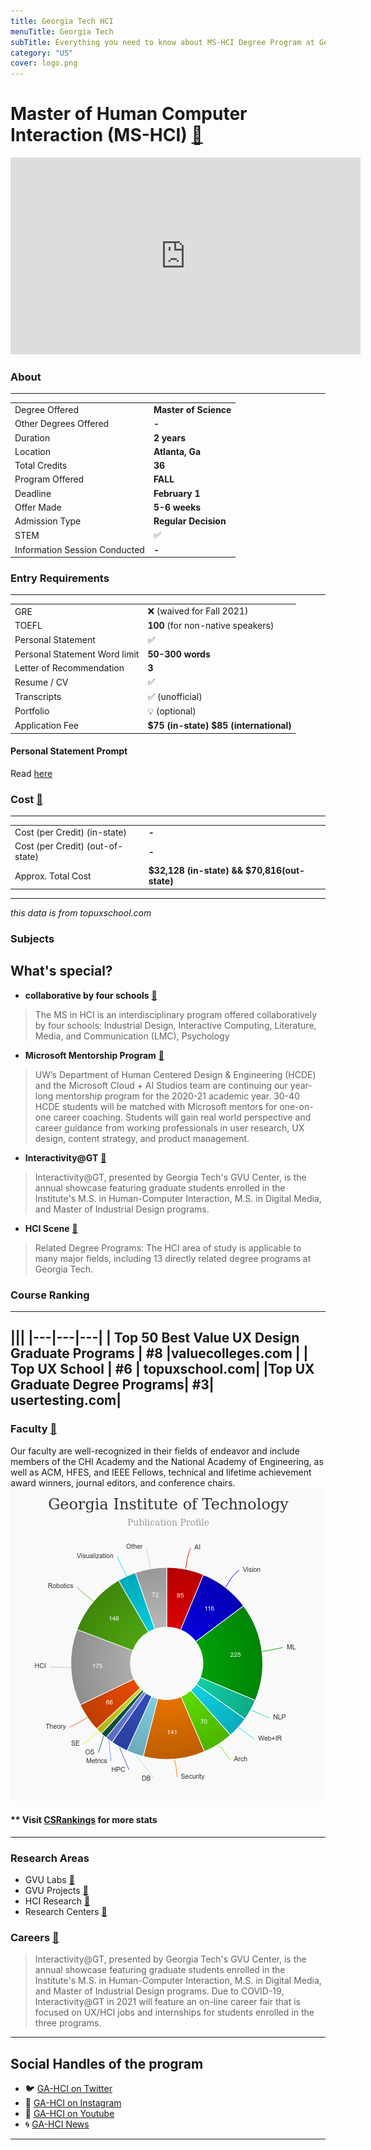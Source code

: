 ```yaml
---
title: Georgia Tech HCI
menuTitle: Georgia Tech
subTitle: Everything you need to know about MS-HCI Degree Program at Georgia Tech, one of the best UX / HCI masters, PHD program in Human Computer Interaction, UX Research & UX Design in United States.
category: "US"
cover: logo.png
---
```


# Master of Human Computer Interaction (MS-HCI) [🔗](http://mshci.gatech.edu/)
<iframe width="560" height="315" src="https://www.youtube.com/embed/6kylRHpYw6E" frameborder="0" allow="accelerometer; autoplay; clipboard-write; encrypted-media; gyroscope; picture-in-picture" allowfullscreen></iframe>

### About
---
|   |   |
|---|---|
| Degree Offered |  **Master of Science** |
| Other Degrees Offered| **-**|
| Duration       | **2 years**                      |
| Location       | **Atlanta, Ga**          |
| Total Credits  | **36**                           | 
| Program Offered| **FALL**|
|Deadline| **February 1**  |
|Offer Made| **5-6 weeks**|
|Admission Type| **Regular Decision** |
|STEM| ✅ |
|Information Session Conducted| **-** |


### Entry Requirements
---
|   |   |
|---|---|
| GRE | ❌ (waived for Fall 2021)|
| TOEFL       | **100** (for non-native speakers)|
| Personal Statement       | ✅          |
|Personal Statement Word limit| **50-300 words** |
| Letter of Recommendation  | **3**                           | 
|Resume / CV|✅|
|Transcripts|✅ (unofficial) |
|Portfolio|💡 (optional) |
|Application Fee| **$75 (in-state) $85 (international)** |



#### Personal Statement Prompt
Read [here](https://admission.gatech.edu/first-year/personal-essays)

### Cost [🔗](http://www.bursar.gatech.edu/content/tuition-fees)
---
|   |   |
|---|---|
| Cost (per Credit) (in-state)      | **-**          |
| Cost (per Credit) (out-of-state)      | **-**      |
|Approx. Total Cost| **$32,128 (in-state) && $70,816(out-state)**|
---
*this data is from topuxschool.com*

### Subjects

## What's special?

* **collaborative by four schools** [🔗](https://mshci.gatech.edu/program/about)
>The MS in HCI is an interdisciplinary program offered collaboratively by four schools: Industrial Design, Interactive Computing, Literature, Media, and Communication (LMC), Psychology



* **Microsoft Mentorship Program** [🔗](https://www.hcde.washington.edu/microsoft-mentor)
> UW’s Department of Human Centered Design & Engineering (HCDE) and the Microsoft Cloud + AI Studios team are continuing our year-long mentorship program for the 2020-21 academic year. 30-40 HCDE students will be matched with Microsoft mentors for one-on-one career coaching. Students will gain real world perspective and career guidance from working professionals in user research, UX design, content strategy, and product management.


* **Interactivity@GT** [🔗](http://interactivity.cc.gatech.edu/)
> Interactivity@GT, presented by Georgia Tech's GVU Center, is the annual showcase featuring graduate students enrolled in the Institute's M.S. in Human-Computer Interaction, M.S. in Digital Media, and Master of Industrial Design programs. 

* **HCI Scene** [🔗](https://mshci.gatech.edu/industry/HCIscene)
> Related Degree Programs: The HCI area of study is applicable to many major fields, including 13 directly related degree programs at Georgia Tech.


### Course Ranking
---
|||
|---|---|---|
| Top 50 Best Value UX Design Graduate Programs  | **#8**  |valuecolleges.com | 
| Top UX School      | **#6**      | topuxschool.com|
|Top UX Graduate Degree Programs| **#3**| usertesting.com|
---

### Faculty [🔗](https://mshci.gatech.edu/faculty) 
Our faculty are well-recognized in their fields of endeavor and include members of the CHI Academy and the National Academy of Engineering, as well as ACM, HFES, and IEEE Fellows, technical and lifetime achievement award winners, journal editors, and conference chairs.
![research_stats](research_stats.png)

#### ** Visit [CSRankings](http://csrankings.org/#/index?all&us) for more stats 

---
### Research Areas
* GVU Labs [🔗](http://gvu.gatech.edu/research/labs )
* GVU Projects [🔗](http://gvu.gatech.edu/research/projects)
* HCI Research [🔗](https://mshci.gatech.edu/research/centers)
* Research Centers [🔗](https://mshci.gatech.edu/research/research_centers)


### Careers  [🔗](http://interactivity.cc.gatech.edu/)
> Interactivity@GT, presented by Georgia Tech's GVU Center, is the annual showcase featuring graduate students enrolled in the Institute's M.S. in Human-Computer Interaction, M.S. in Digital Media, and Master of Industrial Design programs. Due to COVID-19, Interactivity@GT in 2021 will feature an on-line career fair that is focused on UX/HCI jobs and internships for students enrolled in the three programs. 

---
## Social Handles of the program

* 🐦  [GA-HCI on Twitter ](https://twitter.com/gthci?lang=en)  
* 💢  [GA-HCI on Instagram ](https://www.instagram.com/georgiatechhci/) 
* 🛑  [GA-HCI on Youtube](https://www.youtube.com/channel/UC2AT69b1caaV-GSY2cVvNQA/featured)
* 🌀  [GA-HCI News](https://mshci.gatech.edu/news_events)

---















